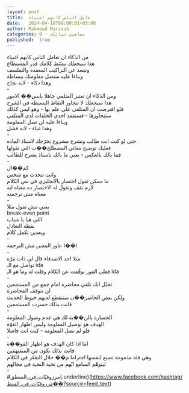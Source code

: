 ```yaml
---
layout: post
title:  عامل الناس كانهم اغبياء
date:   2024-04-10T00:00:01+03:00
author: Mahmoud Marzouk
categories: 0 - مفاهيم حياتيّة
published:  true
---
```

من الذكاء ان تعامل الناس كانهم اغبياء\
هذا سيجعلك تبسّط كلامك قدر المستطاع\
وتبتعد عن التراكيب المعقدة والتفلسف\
وبناءا عليه ستصل معلومتك ببساطة\
وهذا ذكاء - لانه نجاح\
-\
ومن الذكاء ان تعتبر المتلقي جاهلا بابس�� الامور\
هذا سيجعلك لا تتجاوز النقاط البسيطة في الشرح\
فلو افترضت ان المتلقي علي علم بها - وهو ليس كذلك\
ستتجاوزها - فستفقد احدي الحلقات لدي المتلقي\
وبناءا عليه لن تصل المعلومة\
وهذا غباء - لانه فشل\
-\
حتي لو كنت انت طالب وتشرح مشروع تخرّجك لاستاذ المادة\
فعليك توضيح معاني المصطلح��ت التي تقولها\
فما بالك بالعكس - يعني ما بالك باستاذ يشرح للطالب\
-\
كم��ال\
وانت تتحدث مع شخص\
ما ممكن تقول اختصار بالانجليزي في نص الكلام\
لازم تقف وتقول له الاختصار ده معناه ايه\
معناه مش ترجمته\
-\
يعني مش تقول مثلا\
break-even point\
اللي هيا يا شباب\
نقطة التعادل\
وبعدين تكمل كلام\
-\
ا��ا عاوز المعني مش الترجمة\
-\
مثلا احد الاصدقاء قال لي ذات مرّة\
تواصل مع الـ ida\
فعلي الفور توقّفت عن الكلام وقلت له وما هو الـ ida\
-\
تخيّل انك تلقي محاضرة امام جمع من المستمعين\
لن تتوقف المحاضرة\
ولكن بعض الحاضر��ن ستنقطع لديهم خيوط الحديث\
فانت بذلك خسرت المستمعين\
-\
الخسارة بالن��بة لك هي عدم وصول المعلومة\
الهدف هو توصيل المعلومة وليس اظهار القوّة\
فلو لم تصل المعلومة - كنت انت فاشلا\
-\
اما اذا كان الهدف هو اظهار القو��ة\
فانت بذلك تكون من المتفيهقين\
وهي فئة مذمومة تصنع لنفسها احتراما م�� خلال التقعّر في
الكلام\
ليتوهّم السامع انّهم من نخبة النخبة في مجالهم\
-\
\#مرزوقيّات_في_المنطق{.underline}(https://www.facebook.com/hashtag/مرزوقيّات_في_المنط��?source=feed_text)
